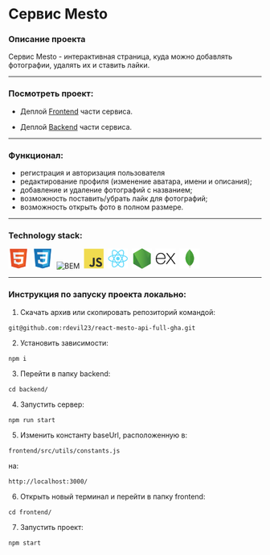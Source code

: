 # Сервис Mesto

### **Описание проекта**

Сервис Mesto - интерактивная страница, куда можно добавлять фотографии, удалять их и ставить лайки.

---

### Посмотреть проект:

* Деплой [Frontend](https://react-mesto-pi.vercel.app) части сервиса.

* Деплой [Backend](https://react-mesto-api-gray.vercel.app) части сервиса.

---

### Функционал:

- регистрация и авторизация пользователя
- редактирование профиля (изменение аватара, имени и описания);
- добавление и удаление фотографий с названием;
- возможность поставить/убрать лайк для фотографий;
- возможность открыть фото в полном размере.

---

### Technology stack:
  <img src="https://github.com/devicons/devicon/blob/master/icons/html5/html5-original.svg" title="html5" alt="html5" width="40" height="40"/>&nbsp;
  <img src="https://github.com/devicons/devicon/blob/master/icons/css3/css3-original.svg" title="css" alt="css" width="40" height="40"/>&nbsp;
  <img src="https://cdn.worldvectorlogo.com/logos/bem.svg" title="BEM" alt="BEM" width="40" height="40">&nbsp;
  <img src="https://github.com/devicons/devicon/blob/master/icons/javascript/javascript-original.svg" title="javascript" alt="javascript" width="40" height="40"/>&nbsp;
  <img src="https://github.com/devicons/devicon/blob/master/icons/react/react-original.svg" title="reactjs" alt="reactjs" width="40" height="40"/>&nbsp;
  <img src="https://github.com/devicons/devicon/blob/master/icons/nodejs/nodejs-original.svg" title="nodejs" alt="nodejs" width="40" height="40"/>&nbsp;
  <img src="https://github.com/devicons/devicon/blob/master/icons/express/express-original.svg" title="express" alt="express" width="40" height="40"/>&nbsp;
  <img src="https://github.com/devicons/devicon/blob/master/icons/mongodb/mongodb-original.svg" title="mongodb" alt="mongodb" width="40" height="40"/>&nbsp;

---

### Инструкция по запуску проекта локально:

1. Скачать архив или скопировать репозиторий командой:
```
git@github.com:rdevil23/react-mesto-api-full-gha.git
```

2. Установить зависимости:
```
npm i
```

3. Перейти в папку backend:
```
cd backend/
```

4. Запустить сервер:
```
npm run start
```

5. Изменить константу baseUrl, расположенную в:
```
frontend/src/utils/constants.js
```
на:
```
http://localhost:3000/
```

6. Открыть новый терминал и перейти в папку frontend:
```
cd frontend/
```

7. Запустить проект:
```
npm start
```

